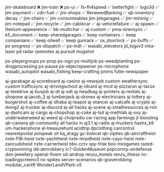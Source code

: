 jim-skateboard ❌
jim-train ❌
ps-ui ✅
fs-fh4speed ✅
betterfight ✅
logo3d ✅
jim-payment ✅
cdn-fuel ✅
jim-shops ✅
RenewedBanking ✅
qb-inventory decay ✅
jim-chairs ✅
jim-consumeables
jim-jobgarages ✅
jim-mininig ✅
jim-notepad ✅
jim-recycle ✅
jim-cablecar ✅
aj-vehiclefailure ✅
aj-spawn ✅
illenium-appearence ✅
bb-multichar ✅
aj-custom ✅
pma-sirensync ✅
k5_document ✅
keep-sharedgarages ✅
keep containers ✅
keep companians ✅
keep oilwell ✅
keep gunrack ✅
ox_doorlock ✅
ps-buffs ✅
ps-progress ✅
ps-dispatch ✅
ps-mdt ✅
wasabi_elevators
jd_logsv3
mka-laser
pd radar
rpemotes
aj-pursuit
mugshot

ps-playergroups
ps-prop
ps-sign
ps-multijob
ps-weedplanting
ps-drugprocessing
ps-pause
ps-objectspawner
ps-microphone
wasabi_autopilot
wasabi_fishing 
keep-crafting
pmms
futte-newspaper

aj-garabage
aj-scoreboard
aj-casino
aj-newsjob
custom weathersync
custom trafficsync
aj-drivingschool
aj-idcard
aj-mcd
aj-pizzarun
aj-tacos
aj-testdrive
aj-busjob
aj-dt
aj-sdt
aj-headbag
aj-printers
aj-rentals
aj-shopone
aj-jacob_3
aj-lumberjack
aj-drones
aj-electricians
aj-lottery
aj-burgershot
aj-coffee
aj-dhaba
aj-teapot
aj-stancer
aj-catcafe
aj-crypto
aj-dving2
aj-trucker
aj-discord
aj-all hacks
aj-scene
aj-smallresources
aj-riot
aj-dashcam
aj-cargo
aj-chopshop
aj-coke
aj-lsd
aj-methlab
aj-oxy
aj-underwaterweed
aj-weed
aj-chopradio
cw-racing app
farmings
jl-boosting
qb-camera
qb-community
all hacks in aj3.1
aj-radio
aj-truckers
hashx_k9
um-hackerphone
al-treasurehunt
acidtrip
dpclothing
carcontrol
nearestpostal
polspeak
sit
kq_dragy
gc-bobcat
qb-zipties
qb-aircraftheist
nxte-FIB-heist
nxte-yachtheist
nxte-mrpdheist
nxte-cayo-heist
nxte-zancudoheist
nxte-carrierheist
bbv-cctv
spy-frisk
boii-minigames
razed-cryptomining
dd-atmrobbery
ic7-GoldenMuseum
popcornrp-airdefense
don-jewellery
openai-fivem
sd-airdrop
renzu_motels
renzu_illness
nc-loadingscreenv3
nx-spikes
server-scenarios
qb-graverobbing
modular_carlift
WonderLandVPark-v5